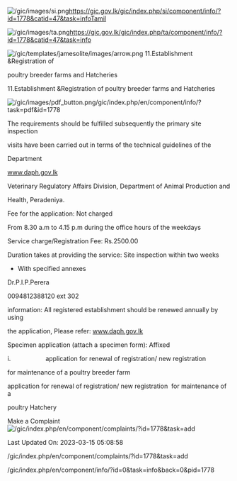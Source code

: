 <!-- Source: https://gic.gov.lk/gic/index.php/en/component/info/?id=1778&catid=47&task=info -->

![/gic/images/si.png](/gic/images/si.png)https://gic.gov.lk/gic/index.php/si/component/info/?id=1778&catid=47&task=infoTamil

![/gic/images/ta.png](/gic/images/ta.png)https://gic.gov.lk/gic/index.php/ta/component/info/?id=1778&catid=47&task=info

![/gic/templates/jamesolite/images/arrow.png](/gic/templates/jamesolite/images/arrow.png) 11.Establishment &Registration of

poultry breeder farms and Hatcheries

11.Establishment &Registration of poultry breeder farms and Hatcheries

![/gic/images/pdf_button.png](/gic/images/pdf_button.png)/gic/index.php/en/component/info/?task=pdf&id=1778

The requirements should be fulfilled subsequently the primary site inspection

visits have been carried out in terms of the technical guidelines of the

Department

www.daph.gov.lk

Veterinary Regulatory Affairs Division, Department of Animal Production and

Health, Peradeniya.

Fee for the application: Not charged

From 8.30 a.m to 4.15 p.m during the office hours of the weekdays

Service charge/Registration Fee: Rs.2500.00

Duration takes at providing the service: Site inspection within two weeks

 * With specified annexes

Dr.P.I.P.Perera

0094812388120 ext 302

information: All registered establishment should be renewed annually by using

the application, Please refer: www.daph.gov.lk

Specimen application (attach a specimen form): Affixed

i.                    application for renewal of registration/ new registration 

for maintenance of a poultry breeder farm

application for renewal of registration/ new registration  for maintenance of a

poultry Hatchery

Make a Complaint ![/gic/index.php/en/component/complaints/?id=1778&task=add](/gic/index.php/en/component/complaints/?id=1778&task=add)

Last Updated On: 2023-03-15 05:08:58

/gic/index.php/en/component/complaints/?id=1778&task=add

/gic/index.php/en/component/info/?id=0&task=info&back=0&pid=1778
